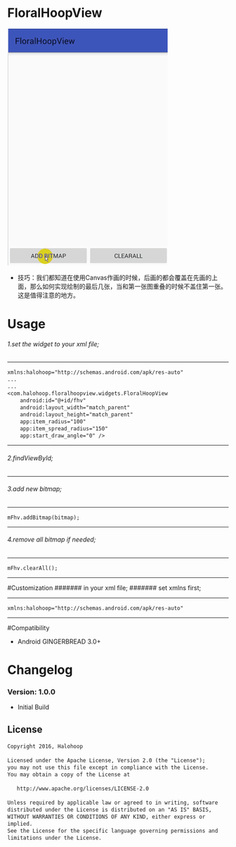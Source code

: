 # FloralHoopView
![Demo](./Video_2017-03-23_150455.gif)

* 技巧：我们都知道在使用Canvas作画的时候，后画的都会覆盖在先画的上面，那么如何实现绘制的最后几张，当和第一张图重叠的时候不盖住第一张。这是值得注意的地方。

# Usage

###### 1.set the widget to your xml file;
-- --
	xmlns:halohoop="http://schemas.android.com/apk/res-auto"
	...
	...
	<com.halohoop.floralhoopview.widgets.FloralHoopView
        android:id="@+id/fhv"
        android:layout_width="match_parent"
        android:layout_height="match_parent"
        app:item_radius="100"
        app:item_spread_radius="150"
        app:start_draw_angle="0" />
-- --
###### 2.findViewById;
-- --
###### 3.add new bitmap;
-- --
    mFhv.addBitmap(bitmap);
-- --
###### 4.remove all bitmap if needed;
-- --
	mFhv.clearAll();
-- --

#Customization
####### in your xml file;
####### set xmlns first;
-- --
	xmlns:halohoop="http://schemas.android.com/apk/res-auto"
-- --
#Compatibility
  
  * Android GINGERBREAD 3.0+
  
# Changelog

### Version: 1.0.0
  * Initial Build

## License

    Copyright 2016, Halohoop

    Licensed under the Apache License, Version 2.0 (the "License");
    you may not use this file except in compliance with the License.
    You may obtain a copy of the License at

       http://www.apache.org/licenses/LICENSE-2.0

    Unless required by applicable law or agreed to in writing, software
    distributed under the License is distributed on an "AS IS" BASIS,
    WITHOUT WARRANTIES OR CONDITIONS OF ANY KIND, either express or implied.
    See the License for the specific language governing permissions and
    limitations under the License.
